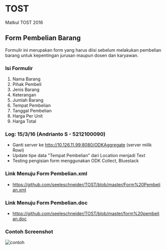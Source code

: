 # TOST
Matkul TOST 2016

## Form Pembelian Barang

Formulir ini merupakan form yang harus diisi sebelum melakukan pembelian barang untuk kepentingan jurusan maupun dosen dan karyawan.

### Isi Formulir
1. Nama Barang
2. Pihak Pembeli
3. Jenis Barang
4. Keterangan
5. Jumlah Barang
6. Tempat Pembelian
7. Tanggal Pembelian
8. Harga Per Unit
9. Harga Total

### Log: 15/3/16 (Andrianto S - 5212100090)
* Ganti server ke http://10.126.11.99:8080/ODKAggregate (server milik Rowi)
* Update tipe data "Tempat Pembelian" dari Location menjadi Text
* Testing pengisian form menggunakan ODK Collect, Bluestack

### Link Menuju Form Pembelian.xml
* https://github.com/seeleschneider/TOST/blob/master/Form%20Pembelian.xml

### Link Menuju Form Pembelian.doc
* https://github.com/seeleschneider/TOST/blob/master/form%20pembelian.doc

### Contoh Screenshot
![contoh][contoh]

[contoh]: https://drive.google.com/open?id=0B_4WY7r8ptAQVlAtNk9LamgtV0U "contoh"
